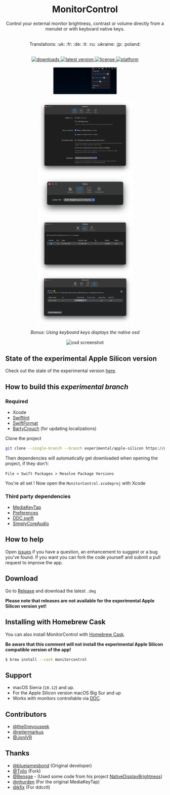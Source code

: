 <h1 align="center"> MonitorControl </h1>

<!-- subtext -->
<div align="center">
Control your external monitor brightness, contrast or volume directly from a menulet or with keyboard native keys.
</div>

<br/>

<!-- Language emoji -->
<div align="center">
    <p>Translations: :uk: :fr: :de: :it: :ru: :ukraine: :jp: :poland: </p>
</div>

<br/>

<!-- shields -->
<div align="center">
    <!-- downloads -->
    <a href="https://github.com/MonitorControl/MonitorControl/releases">
        <img src="https://img.shields.io/github/downloads/MonitorControl/MonitorControl/total.svg" alt="downloads"/>
    </a>
    <!-- version -->
    <a href="https://github.com/MonitorControl/MonitorControl/releases/latest">
        <img src="https://img.shields.io/github/release/MonitorControl/MonitorControl.svg" alt="latest version"/>
    </a>
    <!-- license -->
    <a href="https://github.com/MonitorControl/MonitorControl/blob/master/License.txt">
        <img src="https://img.shields.io/github/license/MonitorControl/MonitorControl.svg" alt="license"/>
    </a>
    <!-- platform -->
    <a href="https://github.com/MonitorControl/MonitorControl">
        <img src="https://img.shields.io/badge/platform-macOS-lightgrey.svg" alt="platform"/>
    </a>
</div>

<br/>

<div align="center">
    <img src="./.github/menulet.png" width="200" alt="menulet screenshot"/>
    <br/><br/>
    <img src="./.github/menugeneral.png" width="299" alt="general screenshot"/><img src="./.github/menukeys.png" width="299" alt="keys screenshot"/>
    <img src="./.github/menudisplay.png" width="299" alt="display screenshot"/>
    <img src="./.github/menuadvanced.png" width="299" alt="advanced screenshot"/>

<br/>

_Bonus: Using keyboard keys displays the native osd_

<img src="./.github/osd.jpg" width="500" align="center" alt="osd screenshot"/>
</div>

## State of the experimental Apple Silicon version

Check out the state of the experimental version [here](https://github.com/MonitorControl/MonitorControl/blob/experimental/apple-silicon/Apple%20Silicon.md).

## How to build this *experimental branch*

### Required

- Xcode
- [Swiftlint](https://github.com/realm/SwiftLint)
- [SwiftFormat](https://github.com/nicklockwood/SwiftFormat)
- [BartyCrouch](https://github.com/Flinesoft/BartyCrouch) (for updating localizations)

Clone the project

```sh
git clone --single-branch --branch experimental/apple-silicon https://github.com/MonitorControl/MonitorControl.git
```

Then dependencies will automatically get downloaded when opening the project, if they don't:

`File > Swift Packages > Resolve Package Versions`

You're all set ! Now open the `MonitorControl.xcodeproj` with Xcode

### Third party dependencies

- [MediaKeyTap](https://github.com/MonitorControl/MediaKeyTap)
- [Preferences](https://github.com/sindresorhus/Preferences)
- [DDC.swift](https://github.com/reitermarkus/DDC.swift)
- [SimplyCoreAudio](https://github.com/rnine/SimplyCoreAudio)

## How to help

Open [issues](https://github.com/MonitorControl/MonitorControl/issues) if you have a question, an enhancement to suggest or a bug you've found. If you want you can fork the code yourself and submit a pull request to improve the app.

## Download

Go to [Release](https://github.com/MonitorControl/MonitorControl/releases/latest) and download the latest `.dmg`

**Please note that releases are not available for the experimental Apple Silicon version yet!**

## Installing with Homebrew Cask

You can also install MonitorControl with [Homebrew Cask](https://github.com/Homebrew/homebrew-cask). 

**Be aware that this comment will not install the experimental Apple Silicon compatible version of the app!**

```bash
$ brew install --cask monitorcontrol
```

## Support

- macOS Sierra (`10.12`) and up.
- For the Apple Silicon version macOS Big Sur and up 
- Works with monitors controllable via [DDC](https://en.wikipedia.org/wiki/Display_Data_Channel).

## Contributors

- [@the0neyouseek](https://github.com/the0neyouseek)
- [@reitermarkus](https://github.com/reitermarkus)
- [@JoniVR](https://github.com/JoniVR)

## Thanks

- [@bluejamesbond](https://github.com/bluejamesbond/) (Original developer)
- [@Tyilo](https://github.com/Tyilo/) (Fork)
- [@Bensge](https://github.com/Bensge/) - (Used some code from his project [NativeDisplayBrightness](https://github.com/Bensge/NativeDisplayBrightness))
- [@nhurden](https://github.com/nhurden/) (For the original MediaKeyTap)
- [@kfix](https://github.com/kfix/ddcctl) (For ddcctl)
